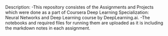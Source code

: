 Description:
-This repository consistes of the Assignments and Projects which were done as a part of Coursera Deep Learning Specialization: Neural Networks and Deep Learning course by DeepLearning.ai.
-The notebooks and required files for running them are uploaded as it is including the markdown notes in each assignment.
